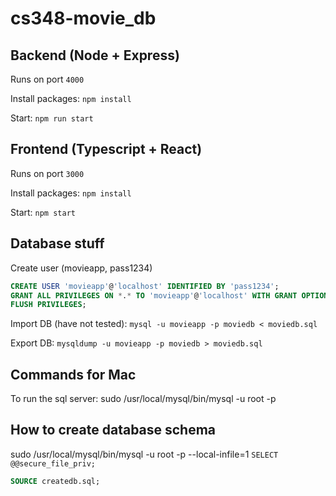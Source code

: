 # cs348-movie_db

## Backend (Node + Express)

Runs on port `4000`

Install packages: `npm install`

Start: `npm run start`

## Frontend (Typescript + React)

Runs on port `3000`

Install packages: `npm install`

Start: `npm start`

## Database stuff

Create user (movieapp, pass1234)
```sql
CREATE USER 'movieapp'@'localhost' IDENTIFIED BY 'pass1234';
GRANT ALL PRIVILEGES ON *.* TO 'movieapp'@'localhost' WITH GRANT OPTION;
FLUSH PRIVILEGES;
```

Import DB (have not tested): `mysql -u movieapp -p moviedb < moviedb.sql`

Export DB:  `mysqldump -u movieapp -p moviedb > moviedb.sql`

## Commands for Mac

To run the sql server: sudo /usr/local/mysql/bin/mysql -u root -p


## How to create database schema
sudo /usr/local/mysql/bin/mysql -u root -p --local-infile=1
`SELECT @@secure_file_priv;`

```sql
SOURCE createdb.sql;
```
